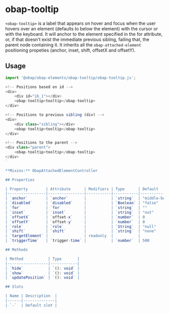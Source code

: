 # obap-tooltip

`<obap-tooltip>` is a label that appears on hover and focus when the user hovers over an element (defaults to below the element) with the cursor or with the keyboard. It will anchor to the element specified in the for attribute, or, if that doesn't exist the immediate previous sibling, failing that, the parent node containing it. It inherits all the `obap-attached-element` positioning propeties (anchor, inset, shift, offsetX and offsetY).

## Usage

```javascript
import '@obap/obap-elements/obap-tooltip/obap-tooltip.js';

<!-- Positions based on id -->
<div>
    <div id="ib_1"></div>
    <obap-tooltip>tooltip</obap-tooltip>
</div>

<!-- Positions to previous sibling (div) -->
<div>
    <div class="sibling"></div>
    <obap-tooltip>tooltip</obap-tooltip>
</div>

<!-- Positions to the parent -->
<div class="parent">
    <obap-tooltip>tooltip</obap-tooltip>
</div>
`

**Mixins:** ObapAttachedElementController

## Properties

| Property        | Attribute      | Modifiers | Type      | Default         | Description                           |
|-----------------|----------------|-----------|-----------|-----------------|---------------------------------------|
| `anchor`        | `anchor`       |           | `string`  | "middle-bottom" |                                       |
| `disabled`      | `disabled`     |           | `Boolean` | "false"         | If true, the button will be disabled. |
| `for`           | `for`          |           | `string`  | ""              |                                       |
| `inset`         | `inset`        |           | `string`  | "out"           |                                       |
| `offsetX`       | `offset-x`     |           | `number`  | 0               |                                       |
| `offsetY`       | `offset-y`     |           | `number`  | 0               |                                       |
| `role`          | `role`         |           | `String`  | "null"          | The ARIA role of the element.         |
| `shift`         | `shift`        |           | `string`  | "none"          |                                       |
| `targetElement` |                | readonly  |           |                 |                                       |
| `triggerTime`   | `trigger-time` |           | `number`  | 500             |                                       |

## Methods

| Method           | Type       |
|------------------|------------|
| `hide`           | `(): void` |
| `show`           | `(): void` |
| `updatePosition` | `(): void` |

## Slots

| Name | Description  |
|------|--------------|
| `-`  | Default slot |
